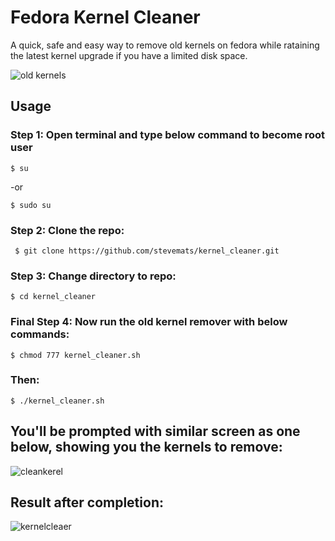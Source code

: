 # Fedora Kernel Cleaner
A quick, safe and easy way to remove old kernels on fedora while rataining the latest kernel upgrade if you have a limited disk space.

![old kernels](https://user-images.githubusercontent.com/30528167/144319777-25bfe796-8148-4d79-9a84-5c4987fcb6a3.jpg)

## Usage

### Step 1: Open terminal and type below command to become root user

``$ su ``

-or

``$ sudo su ``

### Step 2: Clone the repo:

`` $ git clone https://github.com/stevemats/kernel_cleaner.git``

### Step 3: Change directory to repo:

``$ cd kernel_cleaner``

### Final Step 4: Now run the old kernel remover with below commands:

`` $ chmod 777 kernel_cleaner.sh ``

### Then: 

``$ ./kernel_cleaner.sh ``

## You'll be prompted with similar screen as one below, showing you the kernels to remove:

![cleankerel](https://user-images.githubusercontent.com/30528167/144318974-c605f49b-b2c5-4b31-adf8-180eb4963e95.png)

## Result after completion:

![kernelcleaer](https://user-images.githubusercontent.com/30528167/144319038-16e577a8-f038-404e-bc6e-accc89988845.png)